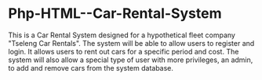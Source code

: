 # Php-HTML--Car-Rental-System
This is a Car Rental System designed for a hypothetical fleet company "Tseleng Car Rentals". The system will be able to allow users to register and login. It allows users to rent out cars for a specific period and cost. The system will also allow a special type of user with more privileges, an admin, to add and remove cars from the system database. 
